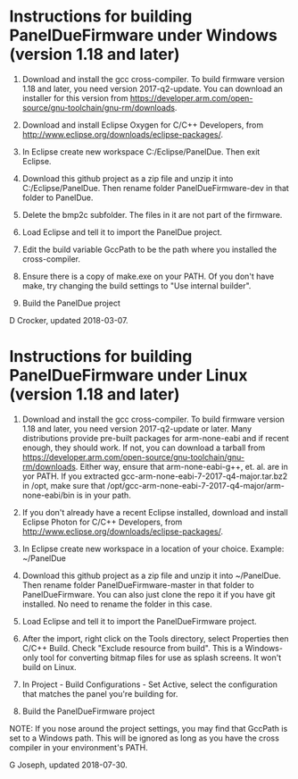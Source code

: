 Instructions for building PanelDueFirmware under Windows (version 1.18 and later)
=================================================================================

1. Download and install the gcc cross-compiler. To build firmware version 1.18 and later, you need version 2017-q2-update. You can download an installer for this version from https://developer.arm.com/open-source/gnu-toolchain/gnu-rm/downloads.

2. Download and install Eclipse Oxygen for C/C++ Developers, from http://www.eclipse.org/downloads/eclipse-packages/.

3. In Eclipse create new workspace C:/Eclipse/PanelDue. Then exit Eclipse.

4. Download this github project as a zip file and unzip it into C:/Eclipse/PanelDue. Then rename folder PanelDueFirmware-dev in that folder to PanelDue.

5. Delete the bmp2c subfolder. The files in it are not part of the firmware.

6. Load Eclipse and tell it to import the PanelDue project.

7. Edit the build variable GccPath to be the path where you installed the cross-compiler.

8. Ensure there is a copy of make.exe on your PATH. Of you don't have make, try changing the build settings to "Use internal builder".

9. Build the PanelDue project

D Crocker, updated 2018-03-07.

Instructions for building PanelDueFirmware under Linux (version 1.18 and later)
=================================================================================

1. Download and install the gcc cross-compiler.  To build firmware version 1.18 and later,
you need version 2017-q2-update or later.  Many distributions provide
pre-built packages for arm-none-eabi and if recent enough,  they should work.
If not, you can download a tarball from https://developer.arm.com/open-source/gnu-toolchain/gnu-rm/downloads.
Either way, ensure that arm-none-eabi-g++, et. al. are in yor PATH.  If you extracted
gcc-arm-none-eabi-7-2017-q4-major.tar.bz2 in /opt, make sure that 
/opt/gcc-arm-none-eabi-7-2017-q4-major/arm-none-eabi/bin is in your path.

2. If you don't already have a recent Eclipse installed, download and install Eclipse
Photon for C/C++ Developers, from http://www.eclipse.org/downloads/eclipse-packages/.

3. In Eclipse create new workspace in a location of your choice.  Example: ~/PanelDue

4. Download this github project as a zip file and unzip it into ~/PanelDue.
Then rename folder PanelDueFirmware-master in that folder to PanelDueFirmware.
You can also just clone the repo it if you have git installed.  No need to rename the folder
in this case. 

5. Load Eclipse and tell it to import the PanelDueFirmware project.

6. After the import, right click on the Tools directory, select Properties then
C/C++ Build.  Check "Exclude resource from build".  This is a Windows-only tool
for converting bitmap files for use as splash screens.  It won't build on Linux.

7. In Project - Build Configurations - Set Active, select the configuration that matches
the panel you're building for. 

8. Build the PanelDueFirmware project

NOTE:  If you nose around the project settings, you may find that GccPath is set to a Windows
path.  This will be ignored as long as you have the cross compiler in your 
environment's PATH.

G Joseph, updated 2018-07-30.
